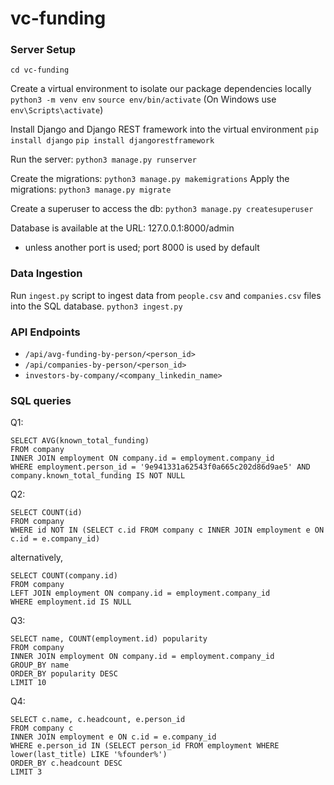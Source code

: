 # vc-funding

### Server Setup

`cd vc-funding`

Create a virtual environment to isolate our package dependencies locally
`python3 -m venv env`
`source env/bin/activate`  (On Windows use `env\Scripts\activate`)

Install Django and Django REST framework into the virtual environment
`pip install django`
`pip install djangorestframework`

Run the server: 
`python3 manage.py runserver`

Create the migrations: 
`python3 manage.py makemigrations`
Apply the migrations: 
`python3 manage.py migrate`

Create a superuser to access the db:
`python3 manage.py createsuperuser`

Database is available at the URL: 127.0.0.1:8000/admin
* unless another port is used; port 8000 is used by default

### Data Ingestion
Run `ingest.py` script to ingest data from `people.csv` and `companies.csv` files into the SQL database.
`python3 ingest.py`

### API Endpoints

* `/api/avg-funding-by-person/<person_id>`
* `/api/companies-by-person/<person_id>`
* `investors-by-company/<company_linkedin_name>`

### SQL queries
Q1:
```
SELECT AVG(known_total_funding) 
FROM company 
INNER JOIN employment ON company.id = employment.company_id 
WHERE employment.person_id = '9e941331a62543f0a665c202d86d9ae5' AND company.known_total_funding IS NOT NULL
```

Q2:
```
SELECT COUNT(id)
FROM company
WHERE id NOT IN (SELECT c.id FROM company c INNER JOIN employment e ON c.id = e.company_id)
```
alternatively,
```
SELECT COUNT(company.id)
FROM company
LEFT JOIN employment ON company.id = employment.company_id
WHERE employment.id IS NULL
```

Q3:
```
SELECT name, COUNT(employment.id) popularity
FROM company
INNER JOIN employment ON company.id = employment.company_id 
GROUP_BY name
ORDER_BY popularity DESC
LIMIT 10
```

Q4:
```
SELECT c.name, c.headcount, e.person_id
FROM company c
INNER JOIN employment e ON c.id = e.company_id
WHERE e.person_id IN (SELECT person_id FROM employment WHERE lower(last_title) LIKE '%founder%')
ORDER_BY c.headcount DESC
LIMIT 3
```